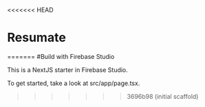 <<<<<<< HEAD
# Resumate
=======
#Build with Firebase Studio

This is a NextJS starter in Firebase Studio.

To get started, take a look at src/app/page.tsx.
>>>>>>> 3696b98 (initial scaffold)
